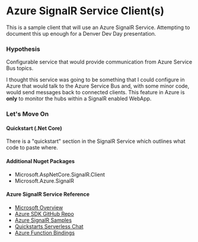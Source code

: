 # Azure SignalR Service Client(s)
This is a sample client that will use an Azure SignalR Service. Attempting to document this up enough for a Denver Dev Day presentation.

### Hypothesis

Configurable service that would provide communication from Azure Service Bus topics.

I thought this service was going to be something that I could configure in Azure that would
talk to the Azure Service Bus and, with some minor code, would send messages back to connected
clients.  This feature in Azure is **only** to monitor the hubs within a SignalR enabled WebApp.

### Let's Move On

#### Quickstart (.Net Core)
There is a "quickstart" section in the SignalR Service which outlines what code to paste where.

#### Additional Nuget Packages
* Microsoft.AspNetCore.SignalR.Client
* Microsoft.Azure.SignalR

#### Azure SignalR Service Reference
* [Microsoft Overview](https://azure.microsoft.com/en-us/services/signalr-service/)
* [Azure SDK GitHub Repo](https://github.com/Azure/azure-signalr)
* [Azure SignalR Samples](https://github.com/aspnet/AzureSignalR-samples)
* [Quickstarts Serverless Chat](https://github.com/Azure-Samples/signalr-service-quickstart-serverless-chat)
* [Azure Function Bindings](https://github.com/Azure/azure-functions-signalrservice-extension)
